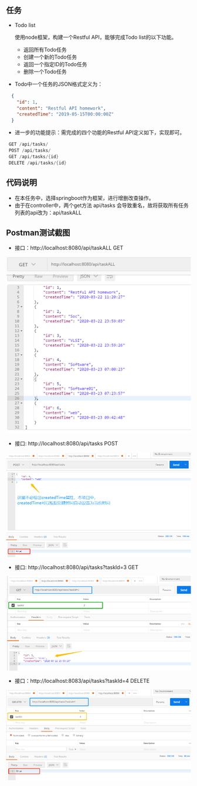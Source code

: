 ## 任务

* Todo list

  使用node框架，构建一个Restful API，能够完成Todo list的以下功能。

  * 返回所有Todo任务
  * 创建一个新的Todo任务
  * 返回一个指定ID的Todo任务
  * 删除一个Todo任务

* Todo中一个任务的JSON格式定义为：

```json
  {
    "id": 1,
    "content": "Restful API homework",
    "createdTime": "2019-05-15T00:00:00Z"
  }
```

* 进一步的功能提示：需完成的四个功能的Restful API定义如下，实现即可。

```java
 GET /api/tasks/
 POST /api/tasks/
 GET /api/tasks/{id}
 DELETE /api/tasks/{id}
```



## 代码说明

* 在本任务中，选择springboot作为框架，进行增删改查操作。
* 由于在controller中，两个get方法 api/tasks 会导致重名，故将获取所有任务列表的api改为：api/taskALL



## Postman测试截图

* 接口：http://localhost:8080/api/taskALL   GET
 
 ![pic](https://github.com/BuerAkun1024/Restful_task/blob/master/GET.png)

* 接口:  http://localhost:8080/api/tasks       POST

![pic](https://github.com/BuerAkun1024/Restful_task/blob/master/POST.png)

* 接口:  http://localhost:8080/api/tasks?taskId=3     GET

![pic](https://github.com/BuerAkun1024/Restful_task/blob/master/GETbyID.png)

* 接口：http://localhost:8083/api/tasks?taskId=4     DELETE

![pic](https://github.com/BuerAkun1024/Restful_task/blob/master/DELETE.png)


